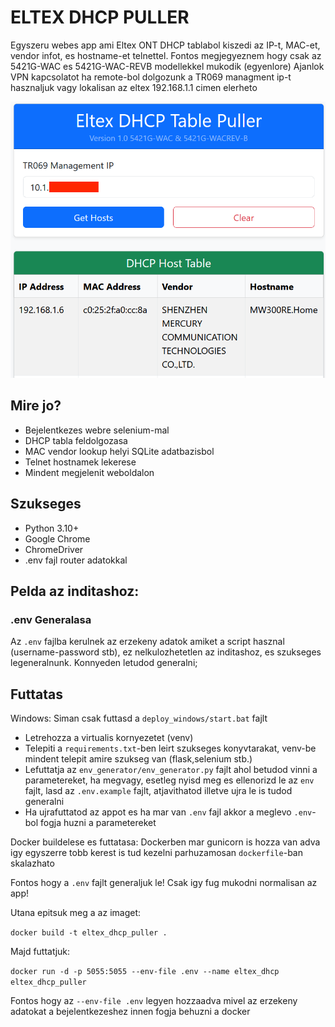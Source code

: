 # ELTEX DHCP PULLER
Egyszeru webes app ami Eltex ONT DHCP tablabol kiszedi az IP-t, MAC-et, vendor infot, es hostname-et telnettel.
Fontos megjegyeznem hogy csak az 5421G-WAC es 5421G-WAC-REVB modellekkel mukodik (egyenlore)
Ajanlok VPN kapcsolatot ha remote-bol dolgozunk a TR069 managment ip-t hasznaljuk vagy lokalisan az eltex 192.168.1.1 cimen elerheto

![Interface](screenshots/ui.png)


## Mire jo?

- Bejelentkezes webre selenium-mal
- DHCP tabla feldolgozasa
- MAC vendor lookup helyi SQLite adatbazisbol
- Telnet hostnamek lekerese
- Mindent megjelenit weboldalon

## Szukseges
- Python 3.10+
- Google Chrome
- ChromeDriver
- .env fajl router adatokkal


## Pelda az inditashoz:

### .env Generalasa
 Az `.env` fajlba kerulnek az erzekeny adatok amiket a script hasznal (username-password stb), ez nelkulozhetetlen az inditashoz, es szukseges legeneralnunk.
 Konnyeden letudod generalni;

 ## Futtatas

Windows:
Siman csak futtasd a `deploy_windows/start.bat` fajlt

 - Letrehozza a virtualis kornyezetet (venv)
 - Telepiti a `requirements.txt`-ben leirt szukseges konyvtarakat, venv-be mindent telepit amire szukseg van (flask,selenium stb.)
 - Lefuttatja az `env_generator/env_generator.py` fajlt ahol betudod vinni a parametereket, ha megvagy, esetleg nyisd meg es    ellenorizd le az `env` fajlt, lasd az `.env.example` fajlt, atjavithatod illetve ujra le is tudod generalni
 - Ha ujrafuttatod az appot es ha mar van `.env` fajl akkor a meglevo `.env`-bol fogja huzni a parametereket
 


 Docker buildelese es futtatasa:
 Dockerben mar gunicorn is hozza van adva igy egyszerre tobb kerest is tud kezelni parhuzamosan `dockerfile`-ban skalazhato

 Fontos hogy a `.env` fajlt generaljuk le! Csak igy fug mukodni normalisan az app!

 Utana epitsuk meg a az imaget: 

 `docker build -t eltex_dhcp_puller . `

 Majd futtatjuk:

 `docker run -d -p 5055:5055 --env-file .env --name eltex_dhcp eltex_dhcp_puller`

  Fontos hogy az `--env-file .env` legyen hozzaadva mivel az erzekeny adatokat a bejelentkezeshez innen fogja behuzni a docker
